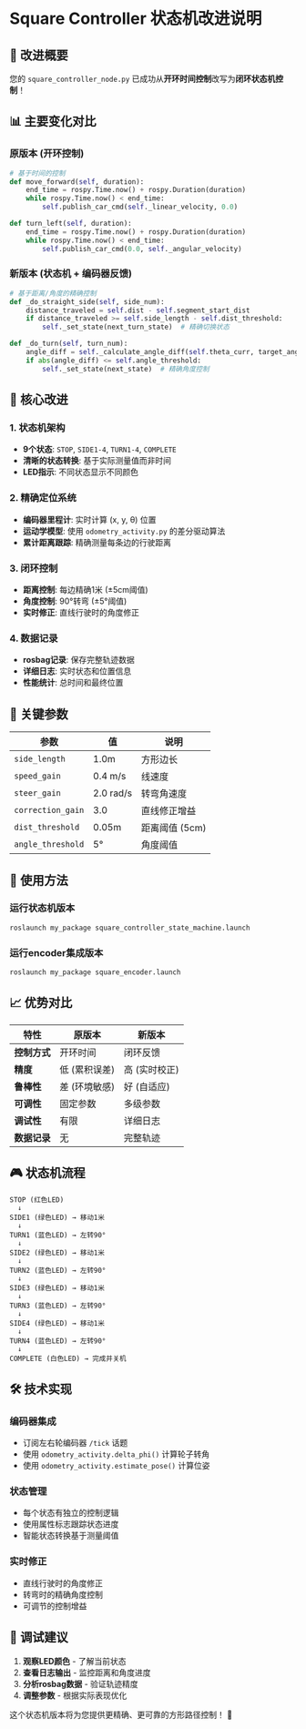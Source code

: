 # Square Controller 状态机改进说明

## 🔄 改进概要

您的 `square_controller_node.py` 已成功从**开环时间控制**改写为**闭环状态机控制**！

## 📊 主要变化对比

### 原版本 (开环控制)
```python
# 基于时间的控制
def move_forward(self, duration):
    end_time = rospy.Time.now() + rospy.Duration(duration)
    while rospy.Time.now() < end_time:
        self.publish_car_cmd(self._linear_velocity, 0.0)

def turn_left(self, duration):
    end_time = rospy.Time.now() + rospy.Duration(duration)
    while rospy.Time.now() < end_time:
        self.publish_car_cmd(0.0, self._angular_velocity)
```

### 新版本 (状态机 + 编码器反馈)
```python
# 基于距离/角度的精确控制
def _do_straight_side(self, side_num):
    distance_traveled = self.dist - self.segment_start_dist
    if distance_traveled >= self.side_length - self.dist_threshold:
        self._set_state(next_turn_state)  # 精确切换状态

def _do_turn(self, turn_num):
    angle_diff = self._calculate_angle_diff(self.theta_curr, target_angle)
    if abs(angle_diff) <= self.angle_threshold:
        self._set_state(next_state)  # 精确角度控制
```

## 🎯 核心改进

### 1. **状态机架构**
- **9个状态**: `STOP`, `SIDE1-4`, `TURN1-4`, `COMPLETE`
- **清晰的状态转换**: 基于实际测量值而非时间
- **LED指示**: 不同状态显示不同颜色

### 2. **精确定位系统**
- **编码器里程计**: 实时计算 (x, y, θ) 位置
- **运动学模型**: 使用 `odometry_activity.py` 的差分驱动算法
- **累计距离跟踪**: 精确测量每条边的行驶距离

### 3. **闭环控制**
- **距离控制**: 每边精确1米 (±5cm阈值)
- **角度控制**: 90°转弯 (±5°阈值)
- **实时修正**: 直线行驶时的角度修正

### 4. **数据记录**
- **rosbag记录**: 保存完整轨迹数据
- **详细日志**: 实时状态和位置信息
- **性能统计**: 总时间和最终位置

## 🔧 关键参数

| 参数 | 值 | 说明 |
|------|----|----|
| `side_length` | 1.0m | 方形边长 |
| `speed_gain` | 0.4 m/s | 线速度 |
| `steer_gain` | 2.0 rad/s | 转弯角速度 |
| `correction_gain` | 3.0 | 直线修正增益 |
| `dist_threshold` | 0.05m | 距离阈值 (5cm) |
| `angle_threshold` | 5° | 角度阈值 |

## 🚀 使用方法

### 运行状态机版本
```bash
roslaunch my_package square_controller_state_machine.launch
```

### 运行encoder集成版本
```bash
roslaunch my_package square_encoder.launch
```

## 📈 优势对比

| 特性 | 原版本 | 新版本 |
|------|--------|--------|
| **控制方式** | 开环时间 | 闭环反馈 |
| **精度** | 低 (累积误差) | 高 (实时校正) |
| **鲁棒性** | 差 (环境敏感) | 好 (自适应) |
| **可调性** | 固定参数 | 多级参数 |
| **调试性** | 有限 | 详细日志 |
| **数据记录** | 无 | 完整轨迹 |

## 🎮 状态机流程

```
STOP (红色LED)
  ↓
SIDE1 (绿色LED) → 移动1米 
  ↓
TURN1 (蓝色LED) → 左转90°
  ↓
SIDE2 (绿色LED) → 移动1米
  ↓
TURN2 (蓝色LED) → 左转90°
  ↓
SIDE3 (绿色LED) → 移动1米
  ↓
TURN3 (蓝色LED) → 左转90°
  ↓
SIDE4 (绿色LED) → 移动1米
  ↓
TURN4 (蓝色LED) → 左转90°
  ↓
COMPLETE (白色LED) → 完成并关机
```

## 🛠️ 技术实现

### 编码器集成
- 订阅左右轮编码器 `/tick` 话题
- 使用 `odometry_activity.delta_phi()` 计算轮子转角
- 使用 `odometry_activity.estimate_pose()` 计算位姿

### 状态管理
- 每个状态有独立的控制逻辑
- 使用属性标志跟踪状态进度
- 智能状态转换基于测量阈值

### 实时修正
- 直线行驶时的角度修正
- 转弯时的精确角度控制
- 可调节的控制增益

## 🎯 调试建议

1. **观察LED颜色** - 了解当前状态
2. **查看日志输出** - 监控距离和角度进度
3. **分析rosbag数据** - 验证轨迹精度
4. **调整参数** - 根据实际表现优化

这个状态机版本将为您提供更精确、更可靠的方形路径控制！ 🎉
